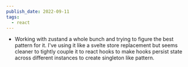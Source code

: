 ```yaml
---
publish_date: 2022-09-11
tags:
  - react
---
```

- Working with zustand a whole bunch and trying to figure the best pattern for it. I've using it like a svelte store replacement but seems cleaner to tightly couple it to react hooks to make hooks persist state across different instances to create singleton like pattern.
